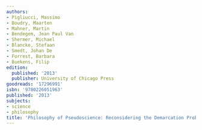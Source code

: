 ```yaml
---
authors:
- Pigliucci, Massimo
- Boudry, Maarten
- Mahner, Martin
- Bendegem, Jean Paul Van
- Shermer, Michael
- Blancke, Stefaan
- Smedt, Johan De
- Forrest, Barbara
- Buekens, Filip
edition:
  published: '2013'
  publisher: University of Chicago Press
goodreads: '17296991'
isbn: '9780226051963'
published: '2013'
subjects:
- science
- philosophy
title: 'Philosophy of Pseudoscience: Reconsidering the Demarcation Problem'
---
```


